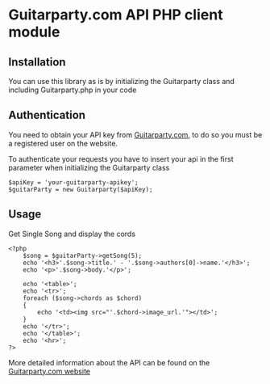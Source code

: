 Guitarparty.com API PHP client module
====================

Installation
------------

You can use this library as is by initializing the Guitarparty class and including Guitarparty.php in your code


Authentication
------------

You need to obtain your API key from [Guitarparty.com](http://www.guitarparty.com/developers/api-key/), to do so you must be a registered user on the website.

To authenticate your requests you have to insert your api in the first parameter when initializing the Guitarparty class

    $apiKey = 'your-guitarparty-apikey';
	$guitarParty = new Guitarparty($apiKey);

Usage
------------

Get Single Song and display the cords

	<?php
		$song = $guitarParty->getSong(5);
		echo '<h3>'.$song->title.' - '.$song->authors[0]->name.'</h3>';
		echo '<p>'.$song->body.'</p>';

		echo '<table>';
		echo '<tr>';
		foreach ($song->chords as $chord)
		{
			echo '<td><img src="'.$chord->image_url.'"></td>';
		}
		echo '</tr>';
		echo '</table>';
		echo '<hr>';
	?>

More detailed information about the API can be found on the [Guitarparty.com website](http://www.guitarparty.com/developers/api-docs/) 